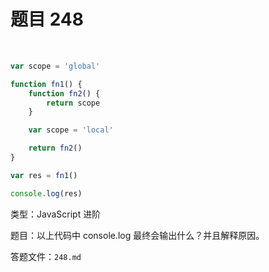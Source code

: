 <script setup>
import { loginRead } from '@/utils/login-read'

loginRead('n10007')
</script>

# 题目 248

<br />

```javascript
var scope = 'global'

function fn1() {
    function fn2() {
        return scope
    }

    var scope = 'local'

    return fn2()
}

var res = fn1()

console.log(res)
```

类型：JavaScript 进阶

题目：以上代码中 console.log 最终会输出什么？并且解释原因。

答题文件：`248.md`
